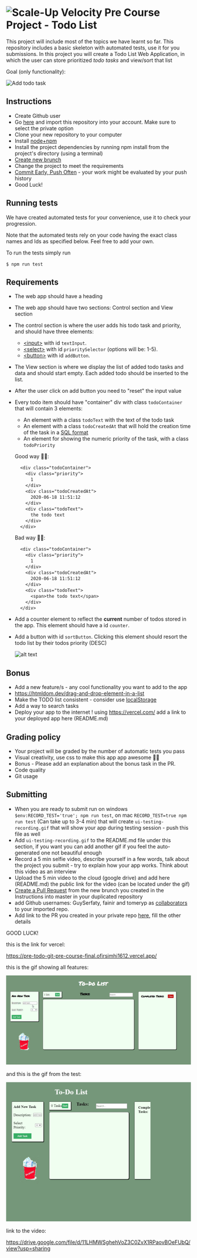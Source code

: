 # ![Scale-Up Velocity](./readme-files/logo-main.png)   Pre Course Project - Todo List
This project will include most of the topics we have learnt so far.
This repository includes a basic skeleton with automated tests, use it for you submissions.
In this project you will create a Todo List Web Application, in which the user can store prioritized _todo tasks_ and view/sort that list


Goal (only functionality):

![Add todo task](./readme-files/basic-todo.gif)



## Instructions
 - Create Github user
 - Go [here](https://github.com/new/import) and import this repository into your account. Make sure to select the private option
 - Clone your new repository to your computer
 - Install [node+npm](https://nodejs.org/en/download/)
 - Install the project dependencies by running npm install from the project's directory (using a terminal)
 - [Create new brunch](https://docs.github.com/en/desktop/contributing-and-collaborating-using-github-desktop/managing-branches)
 - Change the project to meet the requirements
 - [Commit Early, Push Often](https://www.worklytics.co/commit-early-push-often/) - your work might be evaluated by your push history
 - Good Luck!



## Running tests
We have created automated tests for your convenience, use it to check your progression.

Note that the automated tests rely on your code having the exact class names and Ids as specified below.
Feel free to add your own.

To run the tests simply run
```
$ npm run test
```



## Requirements 
- The web app should have a heading
- The web app should have two sections: Control section and View section
- The control section is where the user adds his todo task and priority, and should have three elements:
  - [\<input\>](https://developer.mozilla.org/en-US/docs/Web/HTML/Element/input) with id `textInput`.
  - [\<select\>](https://developer.mozilla.org/en-US/docs/Web/HTML/Element/select) with id `prioritySelector` (options will be: 1-5).
  - [\<button\>](https://developer.mozilla.org/en-US/docs/Web/HTML/Element/button) with id `addButton`.
- The View section is where we display the list of added todo tasks and data and should start empty. Each added todo should be inserted to the list.
- After the user click on add button you need to "reset" the input value
- Every todo item should have "container" div with class `todoContainer` that will contain 3 elements:
  - An element with a class `todoText` with the text of the todo task
  - An element with a class `todoCreatedAt` that will hold the creation time of the task in a [SQL format](https://www.w3schools.com/sql/sql_dates.asp#:~:text=SQL%20Date%20Data%20Types&text=DATE%20%2D%20format%20YYYY%2DMM%2D,YEAR%20%2D%20format%20YYYY%20or%20YY)
  - An element for showing the numeric priority of the task, with a class `todoPriority`

  Good way 👍🏿:
  ```
    <div class="todoContainer">
      <div class="priority">
        1
      </div>
      <div class="todoCreatedAt">
        2020-06-18 11:51:12
      </div>
      <div class="todoText">
        the todo text
      </div>
    </div>
  ```

  Bad way 👎🏿:
  ```
    <div class="todoContainer">
      <div class="priority">
        1
      </div>
      <div class="todoCreatedAt">
        2020-06-18 11:51:12
      </div>
      <div class="todoText">
        <span>the todo text</span>
      </div>
    </div>
  ```
- Add a counter element to reflect the **current** number of todos stored in the app. This element should have a id `counter`.

- Add a button with id `sortButton`. Clicking this element should resort the todo list by their todos priority (DESC)

  ![alt text](./readme-files/todo-bonus.gif)



## Bonus
- Add a new feature/s - any cool functionality you want to add to the app
- https://htmldom.dev/drag-and-drop-element-in-a-list
- Make the TODO list consistent - consider use [localStorage](https://developer.mozilla.org/en-US/docs/Web/API/Window/localStorage)
- Add a way to search tasks
- Deploy your app to the internet ! using https://vercel.com/ add a link to your deployed app here (README.md)



## Grading policy
* Your project will be graded by the number of automatic tests you pass
* Visual creativity, use css to make this app app awesome 💅🏿
* Bonus - Please add an explanation about the bonus task in the PR.
* Code quality <!-- variable names, comments, function names? -->
* Git usage <!-- commit messages -->



## Submitting
 - When you are ready to submit run on windows `$env:RECORD_TEST='true'; npm run test`, on mac `RECORD_TEST=true npm run test` (Can take up to 3-4 min) that will create `ui-testing-recording.gif` that will show your app during testing session - push this file as well
 - Add `ui-testing-recording.gif` to the README.md file under this section, if you want you can add another gif if you feel the auto-generated one not beautiful enough
 - Record a 5 min selfie video, describe yourself in a few words, talk about the project you submit - try to explain how your app works. Think about this video as an interview
 - Upload the 5 min video to the cloud (google drive) and add here (README.md) the public link for the video (can be located under the gif)
 - [Create a Pull Request](https://docs.github.com/en/github/collaborating-with-issues-and-pull-requests/creating-a-pull-request) from the new brunch you created in the Instructions into master in your duplicated repository
 - add Github usernames: GuySerfaty, fainir and tomeryp as [collaborators](https://docs.github.com/en/github/setting-up-and-managing-your-github-user-account/inviting-collaborators-to-a-personal-repository) to your imported repo.
 - Add link to the PR you created in your private repo [here](https://docs.google.com/spreadsheets/d/1P9_YDGqIqmV10fvTmIXc_AGV0_ycI2aBFo2h5zprUMI/edit#gid=1903529310), fill the other details

 GOOD LUCK!














this is the link for vercel:

 https://pre-todo-git-pre-course-final.ofirsimhi1612.vercel.app/



this is the gif showing all features:

 ![Add todo task](./readme-files/hs7u4JeigX.gif)







 and this is the gif from the test:

  ![Add todo task](./readme-files/ui-testing-recording.gif)



  link to the video:

  https://drive.google.com/file/d/11LHMWSghehVoZ3C0ZvX1RPaovBOeFUbQ/view?usp=sharing